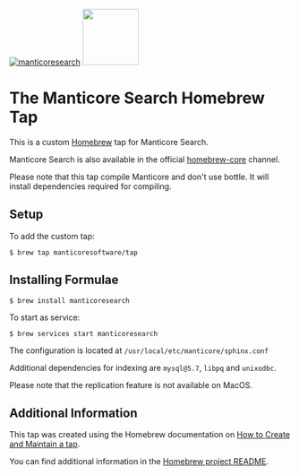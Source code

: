 [![manticoresearch](https://manticoresearch.com/wp-content/uploads/2018/03/manticoresearch.png)](https://manticoresearch.com) <img src="https://brew.sh/assets/img/homebrew-256x256.png" height="100">

# The Manticore Search Homebrew Tap

This is a custom [Homebrew](https://brew.sh)  tap for Manticore Search. 

Manticore Search is also available in the official [homebrew-core](https://github.com/Homebrew/homebrew-core) channel.

Please note that this tap compile Manticore and don't use bottle. It will install  dependencies required for compiling.

## Setup

To add the custom tap:

```
$ brew tap manticoresoftware/tap
```

## Installing Formulae

```
$ brew install manticoresearch
```

To start as service:

```
$ brew services start manticoresearch
```

The configuration is located at ``/usr/local/etc/manticore/sphinx.conf``

Additional dependencies for indexing are ``mysql@5.7``, ``libpq`` and ``unixodbc``.

Please note that the replication feature is not available on MacOS.

## Additional Information

This tap was created using the Homebrew documentation on [How to Create and Maintain a tap](https://github.com/Homebrew/brew/blob/master/docs/How-to-Create-and-Maintain-a-Tap.md).

You can find additional information in the [Homebrew project README](https://github.com/Homebrew/brew#homebrew).

